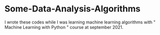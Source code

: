 # Some-Data-Analysis-Algorithms

I wrote these codes while I was learning machine learning algorithms with " Machine Learning with Python " course at september 2021.
